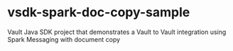 # vsdk-spark-doc-copy-sample
Vault Java SDK project that demonstrates a Vault to Vault integration using Spark Messaging with document copy
